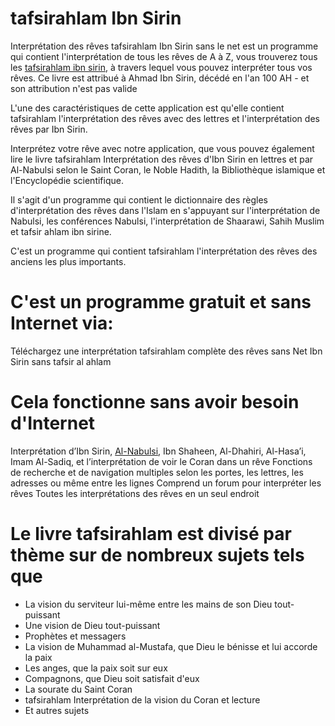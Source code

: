 # tafsirahlam Ibn Sirin

Interprétation des rêves tafsirahlam Ibn Sirin sans le net est un programme qui contient l'interprétation de tous les rêves de A à Z, vous trouverez tous les [tafsirahlam ibn sirin](https://www.ibnsirindream.com/), à travers lequel vous pouvez interpréter tous vos rêves.
Ce livre est attribué à Ahmad Ibn Sirin, décédé en l'an 100 AH - et son attribution n'est pas valide

<p>L'une des caractéristiques de cette application est qu'elle contient tafsirahlam l'interprétation des rêves avec des lettres et l'interprétation des rêves par Ibn Sirin.</p>

<p>Interprétez votre rêve avec notre application, que vous pouvez également lire le livre tafsirahlam Interprétation des rêves d'Ibn Sirin en lettres et par Al-Nabulsi selon le Saint Coran, le Noble Hadith, la Bibliothèque islamique et l'Encyclopédie scientifique.</p>

<p>Il s'agit d'un programme qui contient le dictionnaire des règles d'interprétation des rêves dans l'Islam en s'appuyant sur l'interprétation de Nabulsi, les conférences Nabulsi, l'interprétation de Shaarawi, Sahih Muslim et tafsir ahlam ibn sirine.</p>

<p>C'est un programme qui contient tafsirahlam l'interprétation des rêves des anciens les plus importants.</p>

# C'est un programme gratuit et sans Internet via:
Téléchargez une interprétation tafsirahlam complète des rêves sans Net Ibn Sirin
sans tafsir al ahlam


# Cela fonctionne sans avoir besoin d'Internet

Interprétation d’Ibn Sirin, [Al-Nabulsi](https://en.wikipedia.org/wiki/Abd_al-Ghani_al-Nabulsi), Ibn Shaheen, Al-Dhahiri, Al-Hasa’i, Imam Al-Sadiq, et l’interprétation de voir le Coran dans un rêve
Fonctions de recherche et de navigation multiples selon les portes, les lettres, les adresses ou même entre les lignes
Comprend un forum pour interpréter les rêves
Toutes les interprétations des rêves en un seul endroit


# Le livre tafsirahlam est divisé par thème sur de nombreux sujets tels que
<ul>
<li>La vision du serviteur lui-même entre les mains de son Dieu tout-puissant</li>
<li>Une vision de Dieu tout-puissant</li>
<li>Prophètes et messagers</li>
<li>La vision de Muhammad al-Mustafa, que Dieu le bénisse et lui accorde la paix</li>
<li>Les anges, que la paix soit sur eux</li>
<li>Compagnons, que Dieu soit satisfait d'eux</li>
<li>La sourate du Saint Coran</li>
<li>tafsirahlam Interprétation de la vision du Coran et lecture</li>
<li>Et autres sujets</li>
  </ol>
